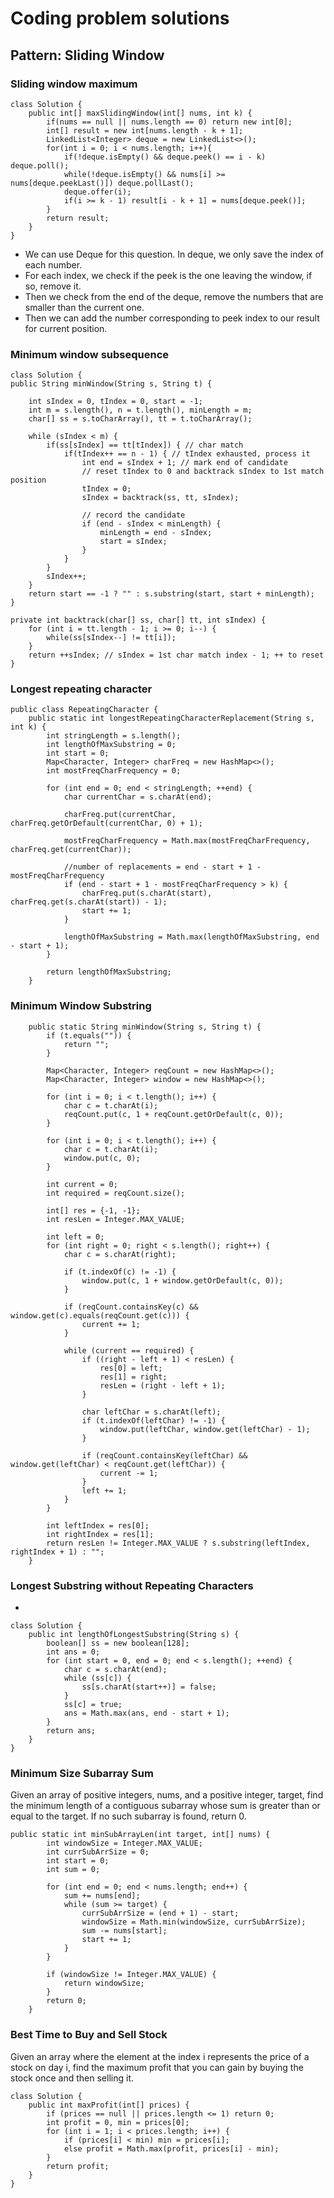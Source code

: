 # Coding problem solutions

## Pattern: Sliding Window
### Sliding window maximum

```
class Solution {
    public int[] maxSlidingWindow(int[] nums, int k) {
        if(nums == null || nums.length == 0) return new int[0];
        int[] result = new int[nums.length - k + 1];
        LinkedList<Integer> deque = new LinkedList<>();
        for(int i = 0; i < nums.length; i++){
            if(!deque.isEmpty() && deque.peek() == i - k) deque.poll();
            while(!deque.isEmpty() && nums[i] >= nums[deque.peekLast()]) deque.pollLast();
            deque.offer(i);
            if(i >= k - 1) result[i - k + 1] = nums[deque.peek()];
        }
        return result;
    }
}
```

* We can use Deque for this question. In deque, we only save the index of each number.
* For each index, we check if the peek is the one leaving the window, if so, remove it.
* Then we check from the end of the deque, remove the numbers that are smaller than the current one.
* Then we can add the number corresponding to peek index to our result for current position.

### Minimum window subsequence

```
class Solution {
public String minWindow(String s, String t) {

    int sIndex = 0, tIndex = 0, start = -1;
    int m = s.length(), n = t.length(), minLength = m;
    char[] ss = s.toCharArray(), tt = t.toCharArray();
  
    while (sIndex < m) {
        if(ss[sIndex] == tt[tIndex]) { // char match
            if(tIndex++ == n - 1) { // tIndex exhausted, process it
                int end = sIndex + 1; // mark end of candidate
                // reset tIndex to 0 and backtrack sIndex to 1st match position
                tIndex = 0;
                sIndex = backtrack(ss, tt, sIndex);

                // record the candidate
                if (end - sIndex < minLength) {
                    minLength = end - sIndex;
                    start = sIndex;
                }
            }
        }
        sIndex++;
    }
    return start == -1 ? "" : s.substring(start, start + minLength);
}

private int backtrack(char[] ss, char[] tt, int sIndex) {
    for (int i = tt.length - 1; i >= 0; i--) {
        while(ss[sIndex--] != tt[i]);
    }
    return ++sIndex; // sIndex = 1st char match index - 1; ++ to reset
}
```

### Longest repeating character
```
public class RepeatingCharacter {
    public static int longestRepeatingCharacterReplacement(String s, int k) {
        int stringLength = s.length();
        int lengthOfMaxSubstring = 0;
        int start = 0;
        Map<Character, Integer> charFreq = new HashMap<>();
        int mostFreqCharFrequency = 0;

        for (int end = 0; end < stringLength; ++end) {
            char currentChar = s.charAt(end);
            
            charFreq.put(currentChar, charFreq.getOrDefault(currentChar, 0) + 1);
            
            mostFreqCharFrequency = Math.max(mostFreqCharFrequency, charFreq.get(currentChar));

            //number of replacements = end - start + 1 - mostFreqCharFrequency
            if (end - start + 1 - mostFreqCharFrequency > k) {
                charFreq.put(s.charAt(start), charFreq.get(s.charAt(start)) - 1);
                start += 1;
            }

            lengthOfMaxSubstring = Math.max(lengthOfMaxSubstring, end - start + 1);
        }

        return lengthOfMaxSubstring;
    }
```

### Minimum Window Substring
```
    public static String minWindow(String s, String t) {
        if (t.equals("")) {
            return "";
        }

        Map<Character, Integer> reqCount = new HashMap<>();
        Map<Character, Integer> window = new HashMap<>();

        for (int i = 0; i < t.length(); i++) {
            char c = t.charAt(i);
            reqCount.put(c, 1 + reqCount.getOrDefault(c, 0));
        }

        for (int i = 0; i < t.length(); i++) {
            char c = t.charAt(i);
            window.put(c, 0);
        }

        int current = 0;
        int required = reqCount.size();

        int[] res = {-1, -1};
        int resLen = Integer.MAX_VALUE;

        int left = 0;
        for (int right = 0; right < s.length(); right++) {
            char c = s.charAt(right);

            if (t.indexOf(c) != -1) {
                window.put(c, 1 + window.getOrDefault(c, 0));
            }

            if (reqCount.containsKey(c) && window.get(c).equals(reqCount.get(c))) {
                current += 1;
            }

            while (current == required) {
                if ((right - left + 1) < resLen) {
                    res[0] = left;
                    res[1] = right;
                    resLen = (right - left + 1);
                }

                char leftChar = s.charAt(left);
                if (t.indexOf(leftChar) != -1) {
                    window.put(leftChar, window.get(leftChar) - 1);
                }

                if (reqCount.containsKey(leftChar) && window.get(leftChar) < reqCount.get(leftChar)) {
                    current -= 1;
                }
                left += 1;
            }
        }

        int leftIndex = res[0];
        int rightIndex = res[1];
        return resLen != Integer.MAX_VALUE ? s.substring(leftIndex, rightIndex + 1) : "";
    }
```

### Longest Substring without Repeating Characters
- 
```
class Solution {
    public int lengthOfLongestSubstring(String s) {
        boolean[] ss = new boolean[128];
        int ans = 0;
        for (int start = 0, end = 0; end < s.length(); ++end) {
            char c = s.charAt(end);
            while (ss[c]) {
                ss[s.charAt(start++)] = false;
            }
            ss[c] = true;
            ans = Math.max(ans, end - start + 1);
        }
        return ans;
    }
}
```

### Minimum Size Subarray Sum
Given an array of positive integers, nums, and a positive integer, target, find the minimum length of a contiguous subarray whose sum is greater than or equal to the target. If no such subarray is found, return 0.
```
public static int minSubArrayLen(int target, int[] nums) {
        int windowSize = Integer.MAX_VALUE;
        int currSubArrSize = 0;
        int start = 0;
        int sum = 0;

        for (int end = 0; end < nums.length; end++) {
            sum += nums[end];
            while (sum >= target) {
                currSubArrSize = (end + 1) - start;
                windowSize = Math.min(windowSize, currSubArrSize);
                sum -= nums[start];
                start += 1;
            }
        }

        if (windowSize != Integer.MAX_VALUE) {
            return windowSize;
        }
        return 0;
    }

```

### Best Time to Buy and Sell Stock
Given an array where the element at the index i represents the price of a stock on day i, find the maximum profit that you can gain by buying the stock once and then selling it.
```
class Solution {
    public int maxProfit(int[] prices) {
        if (prices == null || prices.length <= 1) return 0;
        int profit = 0, min = prices[0];
        for (int i = 1; i < prices.length; i++) {
            if (prices[i] < min) min = prices[i];
            else profit = Math.max(profit, prices[i] - min);
        }
        return profit;
    }
}
```

## 
